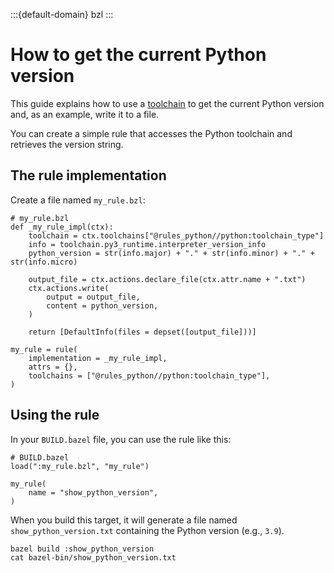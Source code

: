 :::{default-domain} bzl
:::

# How to get the current Python version

This guide explains how to use a [toolchain](toolchains) to get the current Python
version and, as an example, write it to a file.

You can create a simple rule that accesses the Python toolchain and retrieves
the version string.

## The rule implementation

Create a file named `my_rule.bzl`:

```starlark
# my_rule.bzl
def _my_rule_impl(ctx):
    toolchain = ctx.toolchains["@rules_python//python:toolchain_type"]
    info = toolchain.py3_runtime.interpreter_version_info
    python_version = str(info.major) + "." + str(info.minor) + "." + str(info.micro)

    output_file = ctx.actions.declare_file(ctx.attr.name + ".txt")
    ctx.actions.write(
        output = output_file,
        content = python_version,
    )

    return [DefaultInfo(files = depset([output_file]))]

my_rule = rule(
    implementation = _my_rule_impl,
    attrs = {},
    toolchains = ["@rules_python//python:toolchain_type"],
)
```

## Using the rule

In your `BUILD.bazel` file, you can use the rule like this:

```starlark
# BUILD.bazel
load(":my_rule.bzl", "my_rule")

my_rule(
    name = "show_python_version",
)
```

When you build this target, it will generate a file named
`show_python_version.txt` containing the Python version (e.g., `3.9`).

```starlark
bazel build :show_python_version
cat bazel-bin/show_python_version.txt
```
